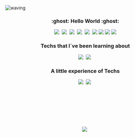 ![waving](https://capsule-render.vercel.app/api?type=waving&height=200&text=Hana`s%20Space&fontAlign=70&fontAlignY=30&color=8ba6ff&fontColor=ffffff)

<h3 align="center">:ghost: Hello World :ghost:</h3>

<p align="center">
  <img src="https://img.shields.io/badge/Kubernetes-3c6ee6?style=flat-square&logo=kubernetes&logoColor=white"/></a>&nbsp 
  <img src="https://img.shields.io/badge/Python-3766AB?style=flat-square&logo=Python&logoColor=white")</a>&nbsp  
  <img src="https://img.shields.io/badge/Mysql-1572B6?style=flat-square&logo=MySql&logoColor=white"/></a>&nbsp
  <img src="https://img.shields.io/badge/Postgresql-ffffff?style=flat-square&logo=Postgresql&logoColor=blue")</a>&nbsp
  <img src="https://img.shields.io/badge/Java-5783a2?style=flat-square&logo=Java&logoColor=white"/></a>&nbsp
  <img src="https://img.shields.io/badge/Elasticsearch-005571?style=flat-square&logo=elasticsearch&logoColor=white"/></a>  
  <img src="https://img.shields.io/badge/Grafana-e35b2b?style=flat-square&logo=grafana&logoColor=white"/></a>  
  <img src="https://img.shields.io/badge/prometheus-e05024?style=flat-square&logo=prometheus&logoColor=white"/></a>  
  <img src="https://img.shields.io/badge/Go-77d7e5?style=flat-square&logo=Go&logoColor=white"/></a>  
</p>

<h3 align="center"> Techs that I`ve been learning about </h3>
<p align="center">
  <img src="https://img.shields.io/badge/SpringBoot-6DB33F?style=flat-square&logo=Spring&logoColor=white"/></a>&nbsp 
  <img src="https://img.shields.io/badge/Node.js-85bd0c?style=flat-square&logo=Node.js&logoColor=white"/></a>&nbsp 
</p>

<h3 align="center">A little experience of Techs </h3>
<p align="center">
 <img src="https://img.shields.io/badge/Android-9bcb0d?style=flat-square&logo=Android&logoColor=white"/></a>&nbsp 
 <img src="https://img.shields.io/badge/InfluxDB-3fadf6?style=flat-square&logo=InfluxDB&logoColor=white"/></a>&nbsp
</p>


<!--
**dev-hana/dev-hana** is a ✨ _special_ ✨ repository because its `README.md` (this file) appears on your GitH
ub profile.

Here are some ideas to get you started:  

- 🔭 I’m currently working on ...
- 🌱 I’m currently learning ...
- 👯 I’m looking to collaborate on ...
- 🤔 I’m looking for help with ...
- 💬 Ask me about ...
- 📫 How to reach me: ...
- 😄 Pronouns: ...
- ⚡ Fun fact: ...
-->
<br><br><br><br><br><br>

<p align="center">
  <img src="https://github-readme-stats.vercel.app/api?username=dev-hana"</a>&nbsp 
</p>
